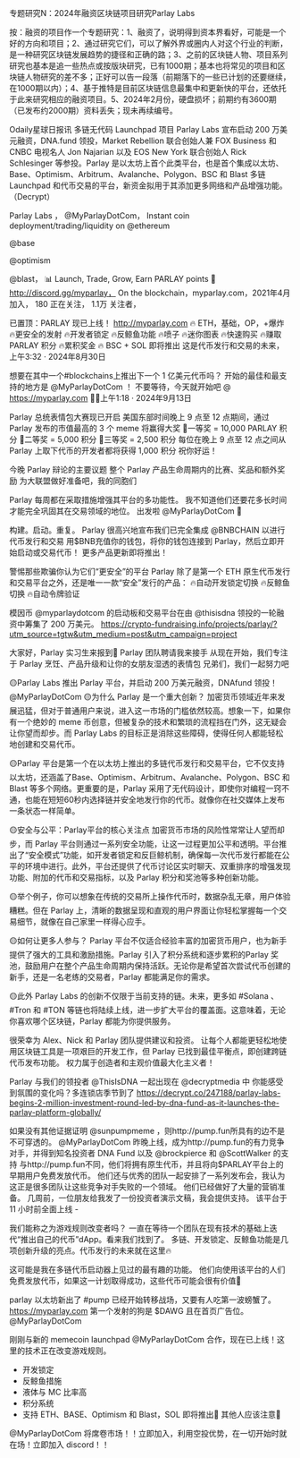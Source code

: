 专题研究N：2024年融资区块链项目研究Parlay Labs


按：融资的项目作一个专题研究：1、融资了，说明得到资本界看好，可能是一个好的方向和项目；2、通过研究它们，可以了解外界或圈内人对这个行业的判断，是一种研究区块链发展趋势的捷径和正确的路；3、之前的区块链人物、项目系列研究也基本是追一些热点或按版块研究，已有1000期；基本也将常见的项目和区块链人物研究的差不多；正好可以告一段落（前期落下的一些已计划的还要继续，在1000期以内）；4、基于推特是目前区块链信息最集中和更新快的平台，还依托于此来研究相应的融资项目。5、2024年2月份，硬盘损坏；前期约有3600期（已发布约2000期）资料丢失；现未再续编号。

Odaily星球日报讯 多链无代码 Launchpad 项目 Parlay Labs 宣布启动 200 万美元融资，DNA.fund 领投，Market Rebellion 联合创始人兼 FOX Business 和 CNBC 电视名人 Jon Najarian 以及 EOS New York 联合创始人 Rick Schlesinger 等参投。Parlay 是以太坊上首个此类平台，也是首个集成以太坊、Base、Optimism、Arbitrum、Avalanche、Polygon、BSC 和 Blast 多链 Launchpad 和代币交易的平台，新资金拟用于其添加更多网络和产品增强功能。（Decrypt）

Parlay Labs
，
@MyParlayDotCom，
Instant coin deployment/trading/liquidity on 
@ethereum
 
@base
 
@optimism
 
@blast，
 📊 Launch, Trade, Grow, Earn PARLAY points 🚀 http://discord.gg/myparlay，
On the blockchain，myparlay.com，2021年4月 加入，
180 正在关注，
1.1万 关注者，


已置顶：PARLAY 现已上线！
http://myparlay.com
🔥 ETH，基础，OP，+爆炸
🔥更安全的发射
🔥开发者锁定
🔥反鲸鱼功能
🔥喷子
🔥迷你图表
🔥快速购买
🔥赚取 PARLAY 积分
🔥累积奖金
🔥 BSC + SOL 即将推出
这是代币发行和交易的未来，上午3:32 · 2024年8月30日

想要在其中一个#blockchains上推出下一个 1 亿美元代币吗？ 开始的最佳和最支持的地方是
@MyParlayDotCom
 ！ 不要等待，今天就开始吧 @ https://myparlay.com 🚀🚀上午1:18 · 2024年9月13日

Parlay 总统表情包大赛现已开启
美国东部时间晚上 9 点至 12 点期间，通过 Parlay 发布的市值最高的 3 个 meme 将赢得大奖
🥇一等奖 = 10,000 PARLAY 积分
🥈二等奖 = 5,000 积分
🥉三等奖 = 2,500 积分
每位在晚上 9 点至 12 点之间从 Parlay 上取下代币的开发者都将获得 1,000 积分
祝你好运！

今晚 Parlay 辩论的主要议题
整个 Parlay 产品生命周期内的比赛、奖品和额外奖励
为大联盟做好准备吧，我的同胞们

Parlay 每周都在采取措施增强其平台的多功能性。
我不知道他们还要花多长时间才能完全巩固其在交易领域的地位。
出发啦
@MyParlayDotCom
 🫡

构建。启动。重复。
Parlay 很高兴地宣布我们已完全集成
@BNBCHAIN
以进行代币发行和交易
用$BNB充值你的钱包，将你的钱包连接到 Parlay，然后立即开始启动或交易代币！
更多产品更新即将推出！

警惕那些欺骗你认为它们“更安全”的平台
Parlay 除了是第一个 ETH 原生代币发行和交易平台之外，还是唯一一款“安全”发行的产品：
🔥自动开发锁定切换
🔥反鲸鱼切换
🔥自动令牌验证

模因币
@myparlaydotcom
的启动板和交易平台在由
@thisisdna
领投的一轮融资中筹集了 200 万美元。
https://crypto-fundraising.info/projects/parlay/?utm_source=tgtw&utm_medium=post&utm_campaign=project

大家好，Parlay 实习生来报到🫡
Parlay 团队聘请我来接手
从现在开始，我们专注于 Parlay 烹饪、产品升级和让你的女朋友湿透的表情包
兄弟们，我们一起努力吧

🟡Parlay Labs 推出 Parlay 平台，并启动 200 万美元融资，DNAfund 领投！
@MyParlayDotCom
🟡为什么 Parlay 是一个重大创新？
加密货币领域近年来发展迅猛，但对于普通用户来说，进入这一市场的门槛依然较高。想象一下，如果你有一个绝妙的 meme 币创意，但被复杂的技术和繁琐的流程挡在门外，这无疑会让你望而却步。而 Parlay Labs 的目标正是消除这些障碍，使得任何人都能轻松地创建和交易代币。

🟡Parlay 平台是第一个在以太坊上推出的多链代币发行和交易平台，它不仅支持以太坊，还涵盖了Base、Optimism、Arbitrum、Avalanche、Polygon、BSC 和 Blast 等多个网络。更重要的是，Parlay 采用了无代码设计，即使你对编程一窍不通，也能在短短60秒内选择链并安全地发行你的代币。就像你在社交媒体上发布一条状态一样简单。

🟡安全与公平：Parlay平台的核心关注点
加密货币市场的风险性常常让人望而却步，而 Parlay 平台则通过一系列安全功能，让这一过程更加公平和透明。平台推出了“安全模式”功能，如开发者锁定和反巨鲸机制，确保每一次代币发行都能在公平的环境中进行。此外，平台还提供了代币讨论区实时聊天、双重排序的增强发现功能、附加的代币和交易指标，以及 Parlay 积分和奖池等多种创新功能。

🟡举个例子，你可以想象在传统的交易所上操作代币时，数据杂乱无章，用户体验糟糕。但在 Parlay 上，清晰的数据呈现和直观的用户界面让你轻松掌握每一个交易细节，就像在自己家里一样得心应手。

🟡如何让更多人参与？
Parlay 平台不仅适合经验丰富的加密货币用户，也为新手提供了强大的工具和激励措施。Parlay 引入了积分系统和逐步累积的Parlay 奖池，鼓励用户在整个产品生命周期内保持活跃。无论你是希望首次尝试代币创建的新手，还是一名老练的交易者，Parlay 都能满足你的需求。

🟡此外 Parlay Labs 的创新不仅限于当前支持的链。未来，更多如 #Solana 、 #Tron 和 #TON  等链也将陆续上线，进一步扩大平台的覆盖面。这意味着，无论你喜欢哪个区块链，Parlay 都能为你提供服务。

很荣幸为 Alex、Nick 和 Parlay 团队提供建议和投资。
让每个人都能更轻松地使用区块链工具是一项艰巨的开发工作，但 Parlay 已找到最佳平衡点，即创建跨链代币发布功能。
权力属于创造者和主观价值最大化主义者！

Parlay 与我们的领投者
@ThisIsDNA
一起出现在
@decryptmedia
中
你能感受到氛围的变化吗？多连锁店季节到了
https://decrypt.co/247188/parlay-labs-begins-2-million-investment-round-led-by-dna-fund-as-it-launches-the-parlay-platform-globally/

如果没有其他证据证明
@sunpumpmeme
 ，则http://pump.fun所具有的边不是不可穿透的。
@MyParlayDotCom
昨晚上线，成为http://pump.fun的有力竞争对手，并得到知名投资者 DNA Fund 以及
@brockpierce
和
@ScottWalker
的支持
与http://pump.fun不同，他们将拥有原生代币，并且将向$PARLAY平台上的早期用户免费发放代币。
他们还与优秀的团队一起安排了一系列发布会，我认为这正是很多团队让这些竞争对手失败的一个领域。
他们已经做好了大量的营销准备。
几周前，一位朋友给我发了一份投资者演示文稿，我会提供支持。
该平台于 11 小时前全面上线 -

我们能称之为游戏规则改变者吗？
一直在等待一个团队在现有技术的基础上迭代“推出自己的代币”dApp。看来我们找到了。
多链、开发锁定、反鲸鱼功能是几项创新升级的亮点。代币发行的未来就在这里🔥

这可能是我在多链代币启动器上见过的最有趣的功能。
他们向使用该平台的人们免费发放代币，如果这一计划取得成功，这些代币可能会很有价值🤝

parlay 以太坊新出了 #pump 已经开始转移战场，又要有人吃第一波螃蟹了。
https://myparlay.com
第一个发射的狗是 $DAWG 且在首页广告位。
@MyParlayDotCom

刚刚与新的 memecoin launchpad 
@MyParlayDotCom
合作，现在已上线！这里的技术正在改变游戏规则。
- 开发锁定
- 反鲸鱼措施
- 液体与 MC 比率高
- 积分系统
- 支持 ETH、BASE、Optimism 和 Blast，SOL 即将推出👀
其他人应该注意💯

@MyParlayDotCom
将席卷市场！！立即加入，利用空投优势，在一切开始时就在场！立即加入 discord！！